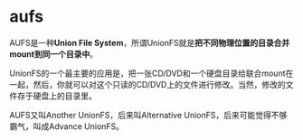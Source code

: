# aufs
AUFS是一种**Union File System**，所谓UnionFS就是**把不同物理位置的目录合并mount到同一个目录中**。

UnionFS的一个最主要的应用是，把一张CD/DVD和一个硬盘目录给联合mount在一起，然后，你就可以对这个只读的CD/DVD上的文件进行修改。当然，修改的文件存于硬盘上的目录里。

AUFS又叫Another UnionFS，后来叫Alternative UnionFS，后来可能觉得不够霸气，叫成Advance UnionFS。


